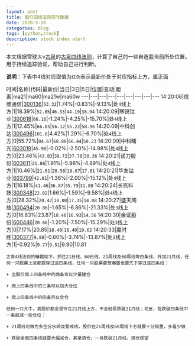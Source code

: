 ```yaml
---
layout: post
title: 股价四线法则实时数据
date: 2020-5-10
categories: blog
tags: [python,stock]
description: stock index alert
---
```



本文根据雪球大v[古泉](https://xueqiu.com/u/7148646888)的[古泉四线法则](https://xueqiu.com/7148646888/130498192)，计算了自己的一些自选股当前所处位置，用于持续追踪验证，帮助自己进行判断。

**说明**：下表中4线对应取值为`红色`表示最新价处于对应指标上方，属正面

时间|名称|代码|最新价|当日|3日|5日|位置|变动|距离|ma21|ma60|ma21w|ma60w
---|---|---|---|---|---|---|---|---
14:20:06|信维通信|[300136](https://xueqiu.com/S/SZ300136)|`53.32`|1.74%|-0.83%|-9.13%|处`4`线上方|1|18.39%|`52.85`|`46.33`|`44.19`|`38.94`
14:20:09|寒锐钴业|[300618](https://xueqiu.com/S/SZ300618)|`66.16`|-1.24%|-4.25%|-15.70%|处`4`线上方|1|12.45%|`66.05`|`56.12`|`55.22`|`58.96`
14:20:09|中科创达|[300496](https://xueqiu.com/S/SZ300496)|`101.6`|4.42%|1.29%|-6.70%|处`4`线上方|0|55.72%|`84.67`|`68.80`|`66.44`|`50.23`
14:20:09|中科曙光|[603019](https://xueqiu.com/S/SH603019)|`45.98`|-0.02%|-2.50%|-14.98%|处`4`线上方|0|23.46%|`43.83`|`39.72`|`37.78`|`30.36`
14:20:21|诺力股份|[603611](https://xueqiu.com/S/SH603611)|`21.86`|1.91%|-5.98%|-4.89%|处`4`线上方|1|10.46%|`21.61`|`20.58`|`19.67`|`17.81`
14:20:21|华友钴业|[603799](https://xueqiu.com/S/SH603799)|`42.01`|-1.36%|-2.00%|-15.12%|处`4`线上方|1|16.18%|`41.46`|`36.87`|`35.79`|`31.80`
14:20:24|长亮科技|[300348](https://xueqiu.com/S/SZ300348)|`22.02`|1.66%|-1.59%|-9.58%|处`4`线上方|0|28.32%|`20.47`|`18.00`|`17.35`|`14.08`
14:20:27|盛天网络|[300494](https://xueqiu.com/S/SZ300494)|`20.86`|-1.65%|-6.86%|-21.33%|处`3`线上方|0|16.83%|23.87|`18.40`|`16.93`|`14.56`
14:20:30|金证股份|[600446](https://xueqiu.com/S/SH600446)|`20.66`|-1.20%|-7.50%|-15.29%|处`3`线上方|0|7.17%|20.85|`18.48`|`18.40`|`19.62`
14:20:33|赢时胜|[300377](https://xueqiu.com/S/SZ300377)|`9.88`|-0.60%|-3.74%|-13.87%|处`2`线上方|1|-0.92%|`9.77`|`9.51`|9.90|10.81

```
古泉4线法则的精髓如下。抓住21日线、60日线、21周线及60周线等四条线，外加21月线，任何一只股票上涨都要穿过这四条线，任何一只股票要想爆雷也要先下穿过这四条线：

+ 当股价爬上四条线中的两条可以少量建仓

+ 爬上四条线中的三条可以加大仓位

+ 爬上四条线中的四条可以全仓

任何一只大牛，其股价都会坚守在21月线上方，不会轻易跌破21月线；相反，每跌破四条线中一条就减一些仓位：

+ 21周线可做为多空分水岭及警戒线，股价在21周线及60周线下方就要十分慎重，多看少做

+ 跌破全部四条线就要大幅减仓，甚至清仓，一旦跌破21月线，清仓观望
```
